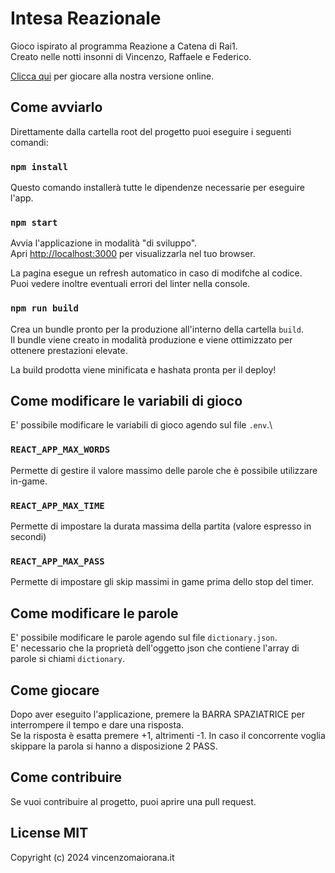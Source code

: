 # Intesa Reazionale

Gioco ispirato al programma Reazione a Catena di Rai1.\
Creato nelle notti insonni di Vincenzo, Raffaele e Federico.

[Clicca qui](http://localhost:3000) per giocare alla nostra versione online.

## Come avviarlo

Direttamente dalla cartella root del progetto puoi eseguire i seguenti comandi:

### `npm install`

Questo comando installerà tutte le dipendenze necessarie per eseguire l'app.

### `npm start`

Avvia l'applicazione in modalità "di sviluppo".\
Apri [http://localhost:3000](http://localhost:3000) per visualizzarla nel tuo browser.

La pagina esegue un refresh automatico in caso di modifche al codice.\
Puoi vedere inoltre eventuali errori del linter nella console.

### `npm run build`

Crea un bundle pronto per la produzione all'interno della cartella `build`.\
Il bundle viene creato in modalità produzione e viene ottimizzato per ottenere prestazioni elevate.

La build prodotta viene minificata e hashata pronta per il deploy!

## Come modificare le variabili di gioco

E' possibile modificare le variabili di gioco agendo sul file `.env`.\

### `REACT_APP_MAX_WORDS`

Permette di gestire il valore massimo delle parole che è possibile utilizzare in-game.

### `REACT_APP_MAX_TIME`

Permette di impostare la durata massima della partita (valore espresso in secondi)

### `REACT_APP_MAX_PASS`

Permette di impostare gli skip massimi in game prima dello stop del timer.

## Come modificare le parole

E' possibile modificare le parole agendo sul file `dictionary.json`.\
E' necessario che la proprietà dell'oggetto json che contiene l'array di parole si chiami `dictionary`.

## Come giocare

Dopo aver eseguito l'applicazione, premere la BARRA SPAZIATRICE per interrompere il tempo e dare una risposta.\
Se la risposta è esatta premere +1, altrimenti -1.
In caso il concorrente voglia skippare la parola si hanno a disposizione 2 PASS.

## Come contribuire

Se vuoi contribuire al progetto, puoi aprire una pull request.

## License MIT

Copyright (c) 2024 vincenzomaiorana.it
